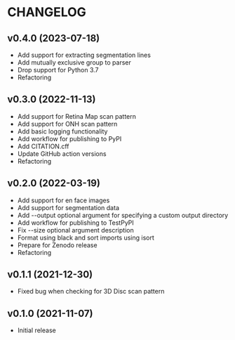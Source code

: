 # CHANGELOG


## v0.4.0 (2023-07-18)
* Add support for extracting segmentation lines
* Add mutually exclusive group to parser
* Drop support for Python 3.7
* Refactoring


## v0.3.0 (2022-11-13)
* Add support for Retina Map scan pattern
* Add support for ONH scan pattern
* Add basic logging functionality
* Add workflow for publishing to PyPI
* Add CITATION.cff
* Update GitHub action versions
* Refactoring


## v0.2.0 (2022-03-19)
* Add support for en face images
* Add support for segmentation data
* Add --output optional argument for specifying a custom output directory
* Add workflow for publishing to TestPyPI
* Fix --size optional argument description
* Format using black and sort imports using isort
* Prepare for Zenodo release
* Refactoring


## v0.1.1 (2021-12-30)
* Fixed bug when checking for 3D Disc scan pattern


## v0.1.0 (2021-11-07)
* Initial release